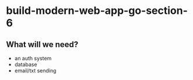 # build-modern-web-app-go-section-6

## What will we need?
- an auth system
- database
- email/txt sending